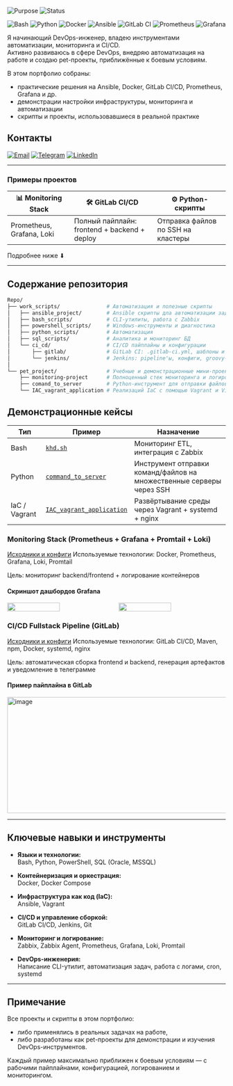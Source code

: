 ![Purpose](https://img.shields.io/badge/type-Portfolio-important)
![Status](https://img.shields.io/badge/status-Demo-lightgrey)  

![Bash](https://img.shields.io/badge/Bash-4EAA25?logo=gnu-bash&logoColor=white)
![Python](https://img.shields.io/badge/Python-3776AB?logo=python&logoColor=white)
![Docker](https://img.shields.io/badge/Docker-2496ED?logo=docker&logoColor=white)
![Ansible](https://img.shields.io/badge/Ansible-000000?logo=ansible&logoColor=white)
![GitLab CI](https://img.shields.io/badge/GitLab_CI-FC6D26?logo=gitlab&logoColor=white)
![Prometheus](https://img.shields.io/badge/Prometheus-E6522C?logo=prometheus&logoColor=white)
![Grafana](https://img.shields.io/badge/Grafana-F46800?logo=grafana&logoColor=white)

  Я начинающий DevOps-инженер,  владею инструментами автоматизации, мониторинга и CI/CD.  
  Активно развиваюсь в сфере DevOps, внедряю автоматизация на работе и создаю pet-проекты, приближённые к боевым условиям.

  В этом портфолио собраны:
- практические решения на Ansible, Docker, GitLab CI/CD, Prometheus, Grafana и др.
- демонстрации настройки инфраструктуры, мониторинга и автоматизации
- скрипты и проекты, использовавшиеся в реальной практике

## Контакты

[![Email](https://img.shields.io/badge/email-markovskoy%40mail.com-blue?logo=gmail&logoColor=white)](mailto:v_markovskoy@mail.ru)
[![Telegram](https://img.shields.io/badge/Telegram-@Markovskoy-blue?logo=telegram)](https://t.me/Vixxt0r)
[![LinkedIn](https://img.shields.io/badge/LinkedIn-Victor%20Markovskoy-blue?logo=linkedin)](https://www.linkedin.com/in/viktor-markovskoy-9b2b522b9)

---
###  Примеры проектов

| 📊 Monitoring Stack | 🛠️ GitLab CI/CD | ⚙️ Python-скрипты |
|---------------------|------------------|---------------------|
| Prometheus, Grafana, Loki | Полный пайплайн: frontend + backend + deploy | Отправка файлов по SSH на кластеры |

Подробнее ниже ⬇

---

##  Содержание репозитория
```bash
Repo/
├── work_scripts/               # Автоматизация и полезные скрипты
│   ├── ansible_project/        # Ansible скрипты дла автоматизации задач на нескольких серверах
│   ├── bash_scripts/           # CLI-утилиты, работа с Zabbix
│   ├── powershell_scripts/     # Windows-инструменты и диагностика
│   ├── python_scripts/         # Автоматизация
│   ├── sql_scripts/            # Аналитика и мониторинг БД
│   └── ci_cd/                  # CI/CD пайплайны и конфигурации
│       ├── gitlab/             # GitLab CI: .gitlab-ci.yml, шаблоны и скрипты
│       └── jenkins/            # Jenkins: pipeline'ы, конфиги, groovy-скрипты
│          
└── pet_project/                # Учебные и демонстрационные мини-проекты
    ├── monitoring-project      # Полноценный стек мониторинга и логирования
    ├── сomand_to_server        # Python-инструмент для отправки файлов и выполнения команд на множестве серверов
    └── IAC_vagrant_application # Реализаций IaC с помощью Vagrant и VirtualBox
```

##  Демонстрационные кейсы

| Тип           | Пример                                                                                      | Назначение                                                                 |
|----------------|---------------------------------------------------------------------------------------------|----------------------------------------------------------------------------|
|  Bash         | [`khd.sh`](https://github.com/Markovskoy/scripts-and-pet-projects/blob/main/work_scripts/bash_scripts/khd.sh)  | Мониторинг ETL, интеграция с Zabbix                                       |
|  Python       | [`command_to_server`](https://github.com/Markovskoy/scripts-and-pet-projects/blob/main/pet_project/command_to_server/) | Инструмент отправки команд/файлов на множественные серверы через SSH |
|  IaC / Vagrant | [`IAC_vagrant_application`](https://github.com/Markovskoy/scripts-and-pet-projects/blob/main/pet_project/IAC_vagrant_application/) | Развёртывание среды через Vagrant + systemd + nginx                      |

###  Monitoring Stack (Prometheus + Grafana + Promtail + Loki)

 [Исходники и конфиги](https://github.com/Markovskoy/scripts-and-pet-projects/blob/main/pet_project/monitoring-project/)
 Используемые технологии: Docker, Prometheus, Grafana, Loki, Promtail  
 
 Цель: мониторинг backend/frontend + логирование контейнеров

####  Скриншот дашбордов Grafana

<div style="display: flex; gap: 10px; justify-content: center;">
  <img src="https://github.com/user-attachments/assets/875cd137-831d-4ff5-99a1-0b77f1fd0759" width="49%" />
  <img src="https://github.com/user-attachments/assets/37d473a1-7fb6-4ddf-991d-8ccbfca8bdb8" width="49%" />
</div>


### CI/CD Fullstack Pipeline (GitLab)

 [Исходники и конфиги](https://github.com/Markovskoy/scripts-and-pet-projects/tree/main/work_scripts/ci_cd/gitlab/fullstack_ci)
 Используемые технологии: GitLab CI/CD, Maven, npm, Docker, systemd, nginx
 
 Цель: автоматическая сборка frontend и backend, генерация артефактов и уведомление в телеграмме

####  Пример пайплайна в GitLab
<img width="801" height="267" alt="image" src="https://github.com/user-attachments/assets/d7aa67d3-4cfe-40da-95b2-9b5f9bf7f171" />



---

##  Ключевые навыки и инструменты

- **Языки и технологии:**  
  Bash, Python, PowerShell, SQL (Oracle, MSSQL)

- **Контейнеризация и оркестрация:**  
  Docker, Docker Compose

- **Инфраструктура как код (IaC):**  
  Ansible, Vagrant

- **CI/CD и управление сборкой:**  
  GitLab CI/CD, Jenkins, Git

- **Мониторинг и логирование:**  
  Zabbix, Zabbix Agent, Prometheus, Grafana, Loki, Promtail

- **DevOps-инженерия:**  
  Написание CLI-утилит, автоматизация задач, работа с логами, cron, systemd
---

##  Примечание

Все проекты и скрипты в этом портфолио:
- либо применялись в реальных задачах на работе,
- либо разработаны как pet-проекты для  демонстрации и изучения DevOps-инструментов.

Каждый пример максимально приближен к боевым условиям — с рабочими пайплайнами, конфигурацией, логированием и мониторингом.

